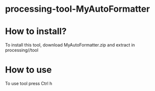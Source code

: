 # processing-tool-MyAutoFormatter

# How to install?
To install this tool, download MyAutoFormatter.zip and extract in processing//tool

# How to use
To use tool press Ctrl h

